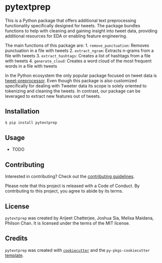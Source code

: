 # pytextprep

This is a Python package that offers additional text preprocessing functionality specifically designed for tweets. The package bundles functions to help with cleaning and gaining insight into tweet data, providing additional resources for EDA or enabling feature engineering.

The main functions of this package are:
    1. `remove_punctuation`: Removes punctuation in a file with tweets
    2. `extract_ngram`: Extracts n-grams from a file with tweets
    3. `extract_hashtags`: Creates a list of hashtags from a file with tweets
    4. `generate_cloud`: Creates a word cloud of the most frequent words in a file with tweets

In the Python ecosystem the only popular package focused on tweet data is [tweet-preprocessor](https://pypi.org/project/tweet-preprocessor/). Even though this package is also customized specifically for dealing with Tweeter data its scope is solely oriented to tokenizing and cleaning the tweets. In contrast, our package can be leveraged to extract new features out of tweets.

## Installation

```bash
$ pip install pytextprep
```

## Usage

- TODO

## Contributing

Interested in contributing? Check out the [contributing guidelines](https://github.com/UBC-MDS/pytextprep/blob/main/CONTRIBUTING.md). 

Please note that this project is released with a Code of Conduct. By contributing to this project, you agree to abide by its terms.

## License

`pytextprep` was created by Arijeet Chatterjee, Joshua Sia, Melisa Maidana, Philson Chan. It is licensed under the terms of the MIT license.

## Credits

`pytextprep` was created with [`cookiecutter`](https://cookiecutter.readthedocs.io/en/latest/) and the `py-pkgs-cookiecutter` [template](https://github.com/py-pkgs/py-pkgs-cookiecutter).
